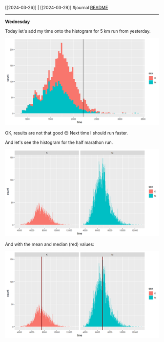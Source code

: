 [[2024-03-26]] | [[2024-03-28]]
#journal [README](../../README.md)

---
**Wednesday**

Today let's add my time onto the histogram for 5 km run from yesterday.

![](../_attachments/Pasted%20image%2020240327170741.png)

OK, results are not that good 😊 Next time I should run faster.

And let's see the histogram for the half marathon run.

![](../_attachments/Pasted%20image%2020240327171027.png)

And with the mean and median (red) values:

![](../_attachments/Pasted%20image%2020240327172552.png)

